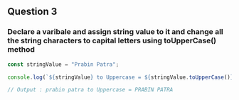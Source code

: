 ## Question 3

### Declare a varibale and assign string value to it and change all the string characters to capital letters using toUpperCase() method

```javascript
const stringValue = "Prabin Patra";

console.log(`${stringValue} to Uppercase = ${stringValue.toUpperCase()}`);

// Output : prabin patra to Uppercase = PRABIN PATRA
```
